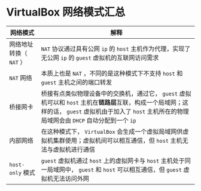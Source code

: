 # VirtualBox 网络模式汇总

|网络模式|解释|
|-----|-----|
|网络地址转换（ `NAT` ）| `NAT` 协议通过具有公网 `ip` 的 `host` 主机作为代理，实现了无公网 `ip` 的 `guest` 虚拟机的互联网访问需求|
| `NAT` 网络|本质上也是 `NAT` ，不同的是这种模式下不支持 `host` 和 `guest` 主机之间的端口转发|
|桥接网卡|桥接有点类似物理设备中的交换机，通过它， `guest` 虚拟机可以和 `host` 主机在**链路层**互联，构成一个局域网；这样的话， `guest` 虚拟机由于加入了 `host` 主机所在的物理局域网会由 `DHCP` 自动分配到一个 `ip` |
|内部网络|在这种模式下， `VirtualBox` 会生成一个虚拟局域网供虚拟机集群使用；虚拟机间可以相互通信，但 `host` 主机无法与虚拟机进行通信|
| `host-only` 模式| `guest` 虚拟机通过 `host` 上的虚拟网卡与 `host` 主机处于同一局域网中， `guest` 和 `host` 可以相互通信，但 `guest` 虚拟机无法访问外网|
